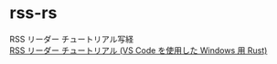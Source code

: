 # rss-rs
RSS リーダー チュートリアル写経  
[RSS リーダー チュートリアル (VS Code を使用した Windows 用 Rust)](https://learn.microsoft.com/ja-jp/windows/dev-environment/rust/rss-reader-rust-for-windows)
